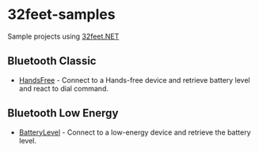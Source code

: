 # 32feet-samples
Sample projects using [32feet.NET](https://github.com/inthehand/32feet/)

## Bluetooth Classic

* [HandsFree](https://github.com/inthehand/32feet-samples/tree/main/BluetoothClassic/HandsFree) - Connect to a Hands-free device and retrieve battery level and react to dial command.

## Bluetooth Low Energy

* [BatteryLevel](https://github.com/inthehand/32feet-samples/tree/main/BluetoothLE/BatteryLevel) - Connect to a low-energy device and retrieve the battery level.
